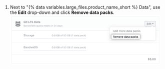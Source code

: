 1. Next to "{% data variables.large_files.product_name_short %} Data", use the **Edit** drop-down and click **Remove data packs**.
  ![Downgrade your Git LFS Data plan](/assets/images/help/large_files/downgrade_lfs_data_packs.png)
